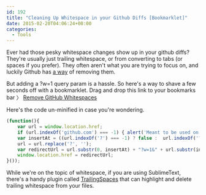 ```yaml
---
id: 192
title: "Cleaning Up Whitespace in your Github Diffs [Bookmarklet]"
date: 2015-02-20T04:06:24+00:00
categories:
  - Tools
---
```


Ever had those pesky whitespace changes show up in your github diffs? They're usually just trailing whitespace, or from converting to tabs (or spaces if you prefer). They often aren't what you are trying to focus on, and luckily Github has [a way](https://github.com/blog/967-github-secrets "GitHub Secrets") of removing them.

But adding a <span className="lang:default decode:true  crayon-inline">?w=1</span> query param is a hassle. So here's a way to shave a few seconds off with a bookmarklet. Drag and drop this link to your bookmarks bar 〉 [Remove GitHub Whitespaces](<javascript:(function()%7B(function()%7Bvar%20url%20%3D%20window.location.href%3Bif%20(url.indexOf('github.com')%20%3D%3D%3D%20-1)%20%7B%20alert('Meant%20to%20be%20used%20on%20github.com')%3B%20return%3B%20%7Dvar%20insertAt%20%3D%20((url.indexOf('%3F')%20%3D%3D%3D%20-1)%20%3F%20false%20%3A%20%20url.indexOf('%3F'))%20%7C%7C%20((url.indexOf('%23')%20%3D%3D%3D%20-1)%20%3F%20false%20%3A%20%20url.indexOf('%23'))%20%7C%7C%20(url.length)%3Burl%20%3D%20url.replace('%3F'%2C%20'')%3Bvar%20redirectUrl%20%3D%20url.substr(0%2C%20insertAt)%20%2B%20%22%3Fw%3D1%26%22%20%2B%20url.substr(insertAt%2C%20url.length)%3Bwindow.location.href%20%3D%20redirectUrl%3B%7D())%7D)()>)

Here's the code un-minified in case you're wondering.

```js
(function(){
	var url = window.location.href;
	if (url.indexOf('github.com') === -1) { alert('Meant to be used on github.com'); return; }
	var insertAt = ((url.indexOf('?') === -1) ? false :  url.indexOf('?')) || ((url.indexOf('#') === -1) ? false :  url.indexOf('#')) || (url.length);
	url = url.replace('?', '');
	var redirectUrl = url.substr(0, insertAt) + "?w=1&" + url.substr(insertAt, url.length);
	window.location.href = redirectUrl;
}());
```

While we're on the topic of whitespace, if you are using SublimeText, there's a handy plugin called [TrailingSpaces](https://github.com/SublimeText/TrailingSpaces "TrailingSpaces") that can highlight and delete trailing whitespace from your files.
